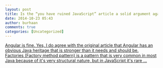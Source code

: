```yaml
---
layout: post
title: Is the “you have ruined JavaScript” article a solid argument against Angular.js? | Burhaan Targett
date: 2014-10-23 05:43
author: burhaan
comments: true
categories: [Uncategorized]
---
```

<p class='wdgpo_gplus_attachment wdgpo_gplus_article_attachment'><a class='wdgpo_gplus_article_attachment_link' href='http://burhaantargett.co.za/2014/10/23/is-the-you-have-ruined-javascript-article-a-solid-argument-against-angular-js/'>Angular is fine. Yes, I do agree with the original article that Angular has an obvious Java heritage that is stronger than it needs and should be. Factories (Factory method pattern) is a pattern that is very common in most Java because of it's very structural nature, but in JavaScript it's rare ...</a></p>
